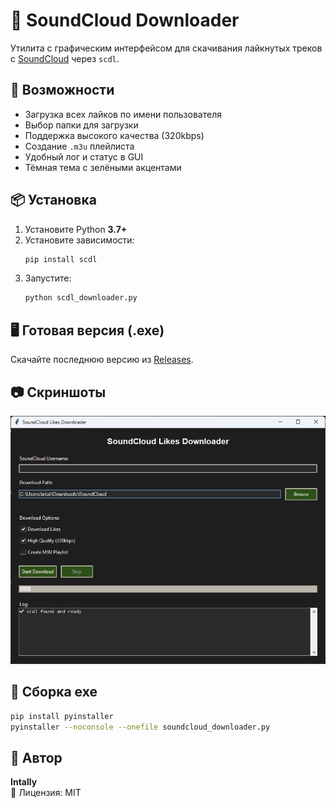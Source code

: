 # 🎵 SoundCloud Downloader

Утилита с графическим интерфейсом для скачивания лайкнутых треков с [SoundCloud](https://soundcloud.com/) через `scdl`.

## 🚀 Возможности
- Загрузка всех лайков по имени пользователя
- Выбор папки для загрузки
- Поддержка высокого качества (320kbps)
- Создание `.m3u` плейлиста
- Удобный лог и статус в GUI
- Тёмная тема с зелёными акцентами

## 📦 Установка
1. Установите Python **3.7+**
2. Установите зависимости:
   ```bash
   pip install scdl
   ```
3. Запустите:
   ```bash
   python scdl_downloader.py
   ```

## 🖥️ Готовая версия (.exe)
Скачайте последнюю версию из [Releases](https://github.com/IntalHub/SoundCloudDownloader/releases).

## 📷 Скриншоты
![main ui](screenshots/ui.png)

## 🔧 Сборка exe
```bash
pip install pyinstaller
pyinstaller --noconsole --onefile soundcloud_downloader.py
```

## 👤 Автор
**Intally**  
📜 Лицензия: MIT
